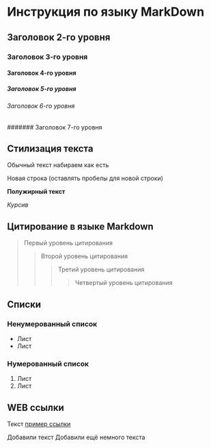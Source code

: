 # Инструкция по языку MarkDown

## Заголовок 2-го уровня
### Заголовок 3-го уровня
#### Заголовок 4-го уровня
##### Заголовок 5-го уровня
###### Заголовок 6-го уровня
####### Заголовок 7-го уровня


## Стилизация текста

Обычный текст набираем как есть

Новая строка (оставлять пробелы для новой строки)

**Полужирный текст**

*Курсив*

## Цитирование в языке Markdown

> Первый уровень цитирования 
>> Второй уровень цитирования 
>>> Третий уровень цитирования 
>>>> Четвертый уровень цитирования 

## Списки
### Ненумерованный список
* Лист
* Лист

### Нумерованный список
1. Лист
2. Лист

## WEB ссылки

Текст [пример ссылки](http://example.com "Всплывающая подсказка")

Добавили текст
Добавили ещё немного текста